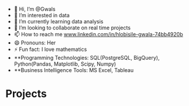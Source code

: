 - 👋 Hi, I’m @Gwals
- 👀 I’m interested in data
- 🌱 I’m currently learning data analysis
- 💞️ I’m looking to collaborate on real time projects
- 📫 How to reach me www.linkedin.com/in/hlobisile-gwala-74bb4920b
- 😄 Pronouns: Her
- ⚡ Fun fact: I love mathematics
- **Programming Technologies: SQL(PostgreSQL, BigQuery), Python(Pandas, Matplotlib, Scipy, Numpy)
- **Business Intelligence Tools: MS Excel, Tableau

# Projects


<!---
Gwals/Gwals is a ✨ special ✨ repository because its `README.md` (this file) appears on your GitHub profile.
You can click the Preview link to take a look at your changes.
--->

